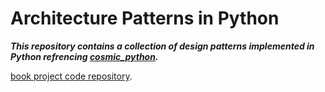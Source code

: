 # Architecture Patterns in Python 

***This repository contains a collection of design patterns implemented in Python refrencing [cosmic_python](https://www.cosmicpython.com/).***


[book project code repository](https://github.com/cosmicpython/code/branches/all).

